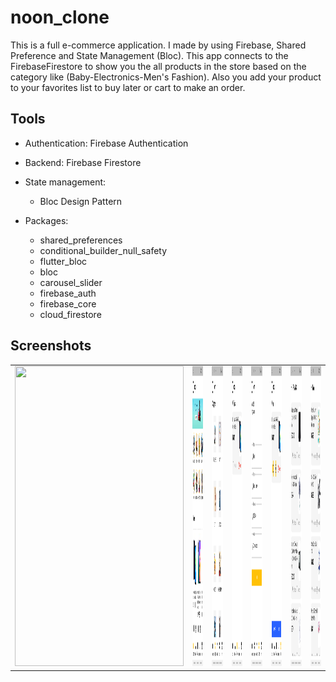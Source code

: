# noon_clone

This is a full e-commerce application. I made by using Firebase, Shared Preference and State Management (Bloc). This app connects to the FirebaseFirestore to show you the all products in the store based on the category like (Baby-Electronics-Men's Fashion). Also you add your product to your favorites list to buy later or cart to make an order.

## Tools
- Authentication: Firebase Authentication
- Backend: Firebase Firestore
- State management:
    - Bloc Design Pattern 

- Packages:
    - shared_preferences
    - conditional_builder_null_safety
    - flutter_bloc
    - bloc
    - carousel_slider
    - firebase_auth
    - firebase_core
    - cloud_firestore

## Screenshots

<table>
  <tr>
    <td><img src="lib/screen_shots/noon_tutorial.mp4" width=270 height=480></td>
    <td><img src="lib/screen_shots/noon1.jpg" width=270 height=480></td>
    <td><img src="lib/screen_shots/noon2.jpg" width=270 height=480></td>
    <td><img src="lib/screen_shots/noon3.jpg" width=270 height=480></td>
    <td><img src="lib/screen_shots/noon4.jpg" width=270 height=480></td>
    <td><img src="lib/screen_shots/noon5.jpg" width=270 height=480></td>
    <td><img src="lib/screen_shots/noon6.jpg" width=270 height=480></td>
    <td><img src="lib/screen_shots/noon7.jpg" width=270 height=480></td>
    
  </tr>
 </table>
